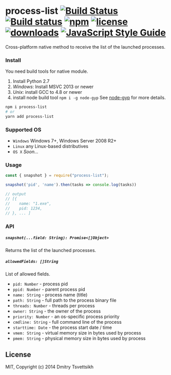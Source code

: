 # process-list [![Build Status](https://travis-ci.org/reklatsmasters/node-process-list.svg?branch=master)](https://travis-ci.org/reklatsmasters/node-process-list) [![Build status](https://ci.appveyor.com/api/projects/status/oy0sbnie2a0d5hou?svg=true)](https://ci.appveyor.com/project/ReklatsMasters/node-process-list) [![npm](https://img.shields.io/npm/v/process-list.svg)](https://npmjs.org/package/process-list) [![license](https://img.shields.io/npm/l/process-list.svg)](https://npmjs.org/package/process-list) [![downloads](https://img.shields.io/npm/dm/process-list.svg)](https://npmjs.org/package/process-list) [![JavaScript Style Guide](https://img.shields.io/badge/code_style-standard-brightgreen.svg)](https://standardjs.com)

Cross-platform native method to receive the list of the launched processes.

### Install
You need build tools for native module.

1. Install Python 2.7
2. _Windows_: Install MSVC 2013 or newer
3. _Unix_: install GCC to 4.8 or newer
4. install node build tool `npm i -g node-gyp` See [node-gyp](https://npmjs.org/package/node-gyp) for more details.

```bash
npm i process-list
# or
yarn add process-list
```

### Supported OS

* `Windows` Windows 7+, Windows Server 2008 R2+
* `Linux` any Linux-based distributives
* `OS X` *Soon...*

### Usage
```js
const { snapshot } = require("process-list");

snapshot('pid', 'name').then(tasks => console.log(tasks))

// output
// [{
//    name: "1.exe",
//    pid: 1234,
// }, ... ]
```

### API

##### `snapshot(...field: String): Promise<[]Object>`
Returns the list of the launched processes.

##### `allowedFields: []String`
List of allowed fields.

* `pid: Number` - process pid
* `ppid: Number` - parent process pid
* `name: String` - process name (title)
* `path: String` - full path to the process binary file
* `threads: Number` - threads per process
* `owner: String` - the owner of the process
* `priority: Number` - an os-specific process priority
* `cmdline: String` - full command line of the process
* `starttime: Date` - the process start date / time
* `vmem: String` - virtual memory size in bytes used by process
* `pmem: String` - physical memory size in bytes used by process

## License

MIT, Copyright (c) 2014 Dmitry Tsvettsikh
